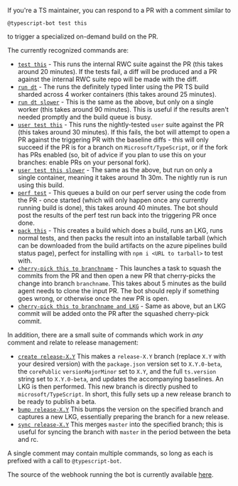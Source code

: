 If you're a TS maintainer, you can respond to a PR with a comment similar to
```
@typescript-bot test this
```
to trigger a specialized on-demand build on the PR.

The currently recognized commands are:
* [`test this`](https://typescript.visualstudio.com/TypeScript/_build?definitionId=11) - This runs the internal RWC suite against the PR (this takes around 20 minutes). If the tests fail, a diff will be produced and a PR against the internal RWC suite repo will be made with the diff.
* [`run dt`](https://typescript.visualstudio.com/TypeScript/_build?definitionId=23) - The runs the definitely typed linter using the PR TS build sharded across 4 worker containers (this takes around 25 minutes).
* [`run dt slower`](https://typescript.visualstudio.com/TypeScript/_build?definitionId=18) - This is the same as the above, but only on  a single worker (this takes around 90 minutes). This is useful if the results aren't needed promptly and the build queue is busy.
* [`user test this`](https://typescript.visualstudio.com/TypeScript/_build?definitionId=33) - This runs the nightly-tested `user` suite against the PR (this takes around 30 minutes). If this fails, the bot will attempt to open a PR against the triggering PR with the baseline diffs - this will only succeed if the PR is for a branch on `Microsoft/TypeScript`, or if the fork has PRs enabled (so, bit of advice if you plan to use this on your branches: enable PRs on your personal fork).
* [`user test this slower`](https://typescript.visualstudio.com/TypeScript/_build?definitionId=24) - The same as the above, but run on only a single container, meaning it takes around 1h 30m. The nightly run is run using this build.
* [`perf test`](https://typescript.visualstudio.com/TypeScript/_build?definitionId=22) - This queues a build on our perf server using the code from the PR - once started (which will only happen once any currently running build is done), this takes around 40 minutes. The bot should post the results of the perf test run back into the triggering PR once done.
* [`pack this`](https://typescript.visualstudio.com/TypeScript/_build?definitionId=19) - This creates a build which does a build, runs an LKG, runs normal tests, and then packs the result into an installable tarball (which can be downloaded from the build artifacts on the azure pipelines build status page), perfect for installing with `npm i <URL to tarball>` to test with.
* [`cherry-pick this to branchname`](https://typescript.visualstudio.com/TypeScript/_build?definitionId=30) - This launches a task to squash the commits from the PR and then open a new PR that cherry-picks the change into branch `branchname`. This takes about 5 minutes as the build agent needs to clone the input PR. The bot should reply if something goes wrong, or otherwise once the new PR is open.
* [`cherry-pick this to branchname and LKG`](https://typescript.visualstudio.com/TypeScript/_build?definitionId=30) - Same as above, but an LKG commit will be added onto the PR after the squashed cherry-pick commit.

In addition, there are a small suite of commands which work in _any_ comment and relate to release management:
* [`create release-X.Y`](https://github.com/microsoft/TypeScript/actions?query=workflow%3A%22New+Release+Branch%22) This makes a `release-X.Y` branch (replace `X.Y` with your desired version) with the `package.json` version set to `X.Y.0-beta`, the `corePublic` `versionMajorMinor` set to `X.Y`, and the full `ts.version` string set to `X.Y.0-beta`, and updates the accompanying baselines. An LKG is then performed. This new branch is directly pushed to `microsoft/TypeScript`. In short, this fully sets up a new release branch to be ready to publish a beta.
* [`bump release-X.Y`](https://github.com/microsoft/TypeScript/actions?query=workflow%3A%22Set+branch+version%22) This bumps the version on the specified branch and captures a new LKG, essentially preparing the branch for a new release.
* [`sync release-X.Y`](https://github.com/microsoft/TypeScript/actions?query=workflow%3A%22sync%22) This merges `master` into the specified branch; this is useful for syncing the branch with `master` in the period between the beta and rc.

A single comment may contain multiple commands, so long as each is prefixed with a call to `@typescript-bot`.

The source of the webhook running the bot is currently available [here](https://github.com/weswigham/typescript-bot-test-triggerer).